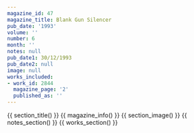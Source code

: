 ```yaml
---
magazine_id: 47
magazine_title: Blank Gun Silencer
pub_date: '1993'
volume: ''
number: 6
month: ''
notes: null
pub_date1: 30/12/1993
pub_date2: null
image: null
works_included:
- work_id: 2844
  magazine_page: '2'
  published_as: ''
---
```


{{ section_title() }}
{{ magazine_info() }}
{{ section_image() }}
{{ notes_section() }}
{{ works_section() }}
